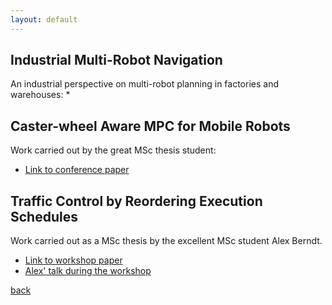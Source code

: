 ```yaml
---
layout: default
---
```


## Industrial Multi-Robot Navigation

An industrial perspective on multi-robot planning in factories and warehouses:
* 

## Caster-wheel Aware MPC for Mobile Robots

Work carried out by the great MSc thesis student:
* [Link to conference paper](https://arxiv.org/pdf/2110.05604)

## Traffic Control by Reordering Execution Schedules

Work carried out as a MSc thesis by the excellent MSc student Alex Berndt.
* [Link to workshop paper](https://arxiv.org/abs/2010.05254)
* [Alex' talk during the workshop](https://www.youtube.com/watch?v=EOthdSH1jYE)

[back](./)
